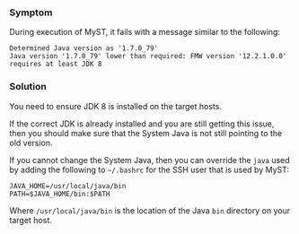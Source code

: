 
### Symptom

During execution of MyST, it fails with a message similar to the following:

```
Determined Java version as '1.7.0_79'
Java version '1.7.0_79' lower than required: FMW version '12.2.1.0.0' requires at least JDK 8
```

### Solution

You need to ensure JDK 8 is installed on the target hosts.

If the correct JDK is already installed and you are still getting this issue, then you should make sure that the System Java is not still pointing to the old version.

If you cannot change the System Java, then you can override the `java` used by adding the following to `~/.bashrc` for the SSH user that is used by MyST:

```
JAVA_HOME=/usr/local/java/bin
PATH=$JAVA_HOME/bin:$PATH
```

Where `/usr/local/java/bin` is the location of the Java `bin` directory on your target host.